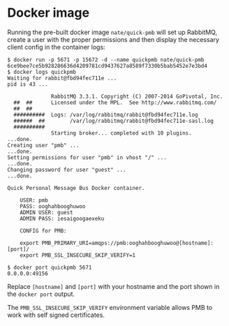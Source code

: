 # Docker image

Running the pre-built docker image `nate/quick-pmb` will set up RabbitMQ, create a user with the proper permissions and then display the necessary client config in the container logs:

```
$ docker run -p 5671 -p 15672 -d --name quickpmb nate/quick-pmb
6ce9bee7ce5b928286636d4209781cd9437627a8589f7330b5bab5452e7e3bd4
$ docker logs quickpmb
Waiting for rabbit@fbd94fec711e ...
pid is 43 ...

              RabbitMQ 3.3.1. Copyright (C) 2007-2014 GoPivotal, Inc.
  ##  ##      Licensed under the MPL.  See http://www.rabbitmq.com/
  ##  ##
  ##########  Logs: /var/log/rabbitmq/rabbit@fbd94fec711e.log
  ######  ##        /var/log/rabbitmq/rabbit@fbd94fec711e-sasl.log
  ##########
              Starting broker... completed with 10 plugins.
...done.
Creating user "pmb" ...
...done.
Setting permissions for user "pmb" in vhost "/" ...
...done.
Changing password for user "guest" ...
...done.

Quick Personal Message Bus Docker container.

    USER: pmb
    PASS: ooghahbooghuwoo
    ADMIN USER: guest
    ADMIN PASS: iesaigoogaexeku

    CONFIG for PMB:

    export PMB_PRIMARY_URI=amqps://pmb:ooghahbooghuwoo@[hostname]:[port]/
    export PMB_SSL_INSECURE_SKIP_VERIFY=1

$ docker port quickpmb 5671
0.0.0.0:49156
```

Replace `[hostname]` and `[port]` with your hostname and the port shown in the `docker port` output.

The `PMB_SSL_INSECURE_SKIP_VERIFY` environment variable allows PMB to work with self signed certificates.

